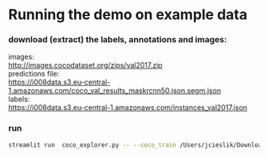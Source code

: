 # Running the demo on example data

### download (extract) the labels, annotations and images:

images:  
http://images.cocodataset.org/zips/val2017.zip  
predictions file:     
https://i008data.s3.eu-central-1.amazonaws.com/coco_val_results_maskrcnn50.json.segm.json  
labels:    
https://i008data.s3.eu-central-1.amazonaws.com/instances_val2017.json  

### run 
```bash
streamlit run  coco_explorer.py -- --coco_train /Users/jcieslik/Downloads/annotations/instances_val2017.json --coco_predictions /Users/jcieslik/coco_val_results_maskrcnn50.json.segm.json  --images_path /Users/jcieslik/Downloads/val2017/
```


